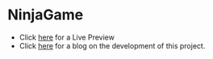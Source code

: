 # NinjaGame
- Click [here](https://zainab-fahim.github.io/NinjaGame/)  for a Live Preview
- Click [here](https://zainab-fahim.hashnode.dev/p5js-and-game ) for a blog on the development of this project.
